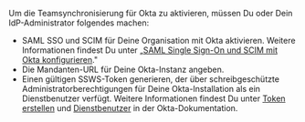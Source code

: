 Um die Teamsynchronisierung für Okta zu aktivieren, müssen Du oder Dein IdP-Administrator folgendes machen:

- SAML SSO und SCIM für Deine Organisation mit Okta aktivieren. Weitere Informationen findest Du unter „[SAML Single Sign-On und SCIM mit Okta konfigurieren](/github/setting-up-and-managing-organizations-and-teams/configuring-saml-single-sign-on-and-scim-using-okta)."
- Die Mandanten-URL für Deine Okta-Instanz angeben.
- Einen gültigen SSWS-Token generieren, der über schreibgeschützte Administratorberechtigungen für Deine Okta-Installation als ein Dienstbenutzer verfügt. Weitere Informationen findest Du unter [Token erstellen](https://developer.okta.com/docs/guides/create-an-api-token/create-the-token/) und [Dienstbenutzer](https://help.okta.com/en/prod/Content/Topics/Adv_Server_Access/docs/service-users.htm) in der Okta-Dokumentation.
